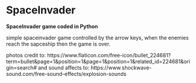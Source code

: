 # SpaceInvader
<b> SpaceInvader game coded in Python </b>
<p> simple spaceinvader game controlled by the arrow keys, when the enemies reach the sapceship then the game is over. </p>
<p> photos credit to: https://www.flaticon.com/free-icon/bullet_224681?term=bullet&page=1&position=1&page=1&position=1&related_id=224681&origin=search# and sound affects to: https://www.shockwave-sound.com/free-sound-effects/explosion-sounds</p>
